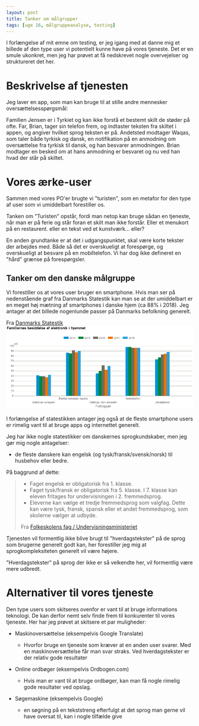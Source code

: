```yaml
---
layout: post
title: Tanker om målgrupper
tags: [uge 16, målgruppeanalyse, testing]
---
```


I forlængelse af mit emne om testing, er jeg igang med at danne mig et billede af den type user vi potentielt kunne have på vores tjeneste. Det er en smule ukonkret, men jeg har prøvet at få nedskrevet nogle overvejelser og struktureret det her.

# Beskrivelse af tjenesten
Jeg laver en app, som man kan bruge til at stille andre mennesker oversættelsesspørgsmål:

Familien Jensen er i Tyrkiet og kan ikke forstå et bestemt skilt de støder på ofte. Far, Brian, tager sin telefon frem, og indtaster teksten fra skiltet i appen, og angiver hvilket sprog teksten er på. Andetsted modtager Waqas, som taler både tyrkisk og dansk, en notifikation på en anmodning om oversættelse fra tyrkisk til dansk, og han besvarer anmodningen. Brian modtager en besked om at hans anmodning er besvaret og nu ved han hvad der står på skiltet.

# Vores ærke-user
Sammen med vores PO'er brugte vi "turisten", som en metafor for den type af user som vi umiddelbart forestiller os.

Tanken om "Turisten" opstår, fordi man netop kan bruge sådan en tjeneste, når man er på ferie og står foran et skilt man ikke forstår. Eller et menukort på en restaurent. eller en tekst ved et kunstværk... eller?

En anden grundtanke er at det i udgangspunktet, skal være korte tekster der arbejdes med. Både så det er overskueligt at forespørge, og overskueligt at besvare på en mobiltelefon. Vi har dog ikke defineret en "hård" grænse på forespørgsler.

## Tanker om den danske målgruppe
Vi forestiller os at vores user bruger en smartphone. Hvis man ser på nedenstående graf fra Danmarks Statestik kan man se at der umiddelbart er en meget høj mætning af smartphones i danske hjem (ca 88% i 2018). Jeg antager at det billede nogenlunde passer på Danmarks befolkning generelt.

Fra [Danmarks Statestik](https://www.dst.dk/da/Statistik/emner/priser-og-forbrug/forbrug/elektronik-i-hjemmet)
![](/img/elektronik.png)

I forlængelse af statestikken antager jeg også at de fleste smartphone users er rimelig vant til at bruge apps og internettet generelt.

Jeg har ikke nogle statestikker om danskernes sprogkundskaber, men jeg gør mig nogle antagelser:

- de fleste danskere kan engelsk (og tysk/fransk/svensk/norsk) til husbehov eller bedre.  

På baggrund af dette:

> - Faget engelsk er obligatorisk fra 1. klasse. 
> - Faget tysk/fransk er obligatorisk fra 5. klasse. I 7. klasse kan eleven fritages for undervisningen i 2. fremmedsprog. 
> - Eleverne kan vælge et tredje fremmedsprog som valgfag. Dette kan være tysk, fransk, spansk eller et andet fremmedsprog, som skolerne vælger at udbyde.
>
> Fra [Folkeskolens fag / Undervisningsministeriet](https://uvm.dk/folkeskolen/fag-timetal-og-overgange/fag-emner-og-tvaergaaende-temaer/folkeskolens-fag)

Tjenesten vil formentlig ikke blive brugt til "hverdagstekster" på de sprog som brugerne generelt godt kan, her forestiller jeg mig at sprogkompleksiteten generelt vil være højere.

"Hverdagstekster" på sprog der ikke er så velkendte her, vil formentlig være mere udbredt. 

# Alternativer til vores tjeneste
Den type users som skitseres ovenfor er vant til at bruge informations teknologi. De kan derfor nemt selv finde frem til konkurenter til vores tjeneste. Her har jeg prøvet at skitsere et par muligheder:

- Maskinoversættelse (eksempelvis Google Translate)
  - Hvorfor bruge en tjeneste som kræver at en anden user svarer. Med en maskinoversættelse får man svar straks. Ved hverdagstekster er der relativ gode resultater

- Online ordbøger (eksempelvis Ordbogen.com)
  - Hvis man er vant til at bruge ordbøger, kan man få nogle rimelig gode resultater ved opslag.

- Søgemaskine (eksempelvis Google)
  - en søgning på en tekststreng efterfulgt at det sprog man gerne vil have oversat til, kan i nogle tilfælde give
